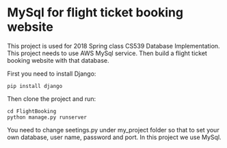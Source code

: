 # MySql for flight ticket booking website

This project is used for 2018 Spring class CS539 Database Implementation. This project needs to use AWS MySql service. Then build a flight ticket booking website with that database.

First you need to install Django:

```
pip install django
```

Then clone the project and run:

```
cd FlightBooking
python manage.py runserver
```

You need to change seetings.py under my_project folder so that to set your own database, user name, password and port. In this project we use MySql.